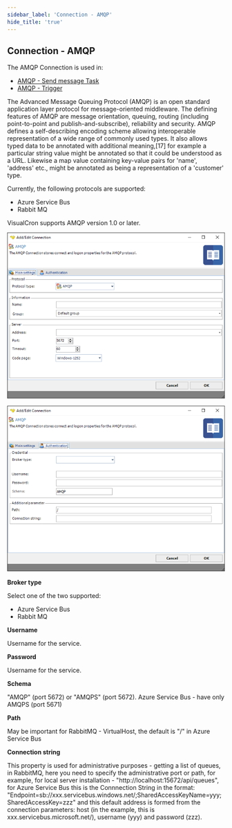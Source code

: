 ```yaml
---
sidebar_label: 'Connection - AMQP'
hide_title: 'true'
---
```


## Connection - AMQP

The AMQP Connection is used in:
 
* [AMQP - Send message Task](../../client-user-interface/server/job-tasks/messaging-tasks/amqp-send-message)
* [AMQP - Trigger](../../client-user-interface/server/event-trigger-amqp)
 
 
 
The Advanced Message Queuing Protocol (AMQP) is an open standard application layer protocol for message-oriented middleware. The defining features of AMQP are message orientation, queuing, routing (including point-to-point and publish-and-subscribe), reliability and security. AMQP defines a self-describing encoding scheme allowing interoperable representation of a wide range of commonly used types. It also allows typed data to be annotated with additional meaning,[17] for example a particular string value might be annotated so that it could be understood as a URL. Likewise a map value containing key-value pairs for 'name', 'address' etc., might be annotated as being a representation of a 'customer' type.
 
 
Currently, the following protocols are supported:
 
* Azure Service Bus
* Rabbit MQ
 
 
VisualCron supports AMQP version 1.0 or later.

![](../../../static/img/amqpconnection-main.png)

![](../../../static/img/hmfile_hash_f160130b.png)

**Broker type**

Select one of the two supported:

* Azure Service Bus
* Rabbit MQ
 
**Username**

Username for the service.
 
**Password**

Username for the service.
 
**Schema**

"AMQP" (port 5672) or "AMQPS" (port 5672). Azure Service Bus - have only AMQPS (port 5671)
 
**Path**

May be important for RabbitMQ - VirtualHost, the default is "/" in Azure Service Bus
 
**Connection string**

This property is used for administrative purposes - getting a list of queues, in RabbitMQ, here you need to specify the administrative port or path, for example, for local server installation - "http://localhost:15672/api/queues", for Azure Service Bus this is the Connnection String in the format: "Endpoint=sb://xxx.servicebus.windows.net/;SharedAccessKeyName=yyy;SharedAccessKey=zzz" and this default address is formed from the connection parameters: host (in the example, this is xxx.servicebus.microsoft.net/), username (yyy) and password (zzz).